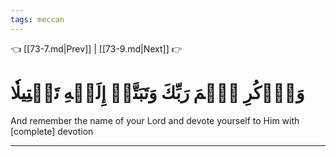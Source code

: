 ```yaml
---
tags: meccan
---
```


👈 [[73-7.md|Prev]] | [[73-9.md|Next]] 👉

# وَٱذۡكُرِ ٱسۡمَ رَبِّكَ وَتَبَتَّلۡ إِلَيۡهِ تَبۡتِيلٗا

And remember the name of your Lord and devote yourself to Him with [complete] devotion

---

